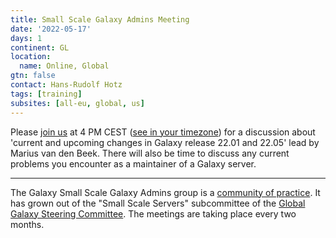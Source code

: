 ```yaml
---
title: Small Scale Galaxy Admins Meeting
date: '2022-05-17'
days: 1
continent: GL
location:
  name: Online, Global
gtn: false
contact: Hans-Rudolf Hotz
tags: [training]
subsites: [all-eu, global, us]
---
```




Please <a href="https://fmi.zoom.us/j/96520894341?pwd=NDJWTmpzc2s2RktEbTRZVmt2aWU1Zz09">join us</a> 
at 4 PM CEST (<a href="https://www.timeanddate.com/worldclock/fixedtime.html?msg=Small+Scale+Galaxy+Admins+Meeting&iso=20220517T16&p1=1229&ah=1">see in your timezone</a>) 
for a discussion about 'current and upcoming changes in Galaxy release 22.01 and 22.05' lead by Marius van den Beek. 
There will also be time to discuss any current problems you encounter as a maintainer of a Galaxy server.



---

The Galaxy Small Scale Galaxy Admins group is a [community of practice](https://galaxyproject.org/community/#communities-of-practice). It has grown out of the "Small Scale Servers" subcommittee of the [Global Galaxy Steering Committee](https://galaxyproject.org/community/steering/).
The meetings are taking place every two months. 
